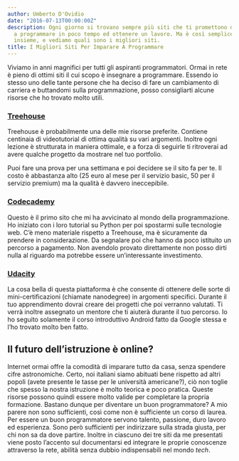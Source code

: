 ```yaml
---
author: Umberto D'Ovidio
date: "2016-07-13T00:00:00Z"
description: Ogni giorno si trovano sempre più siti che ti promettono di imparare
  a programmare in poco tempo ed ottenere un lavoro. Ma è così semplice? Scopriamolo
  insieme, e vediamo quali sono i migliori siti.
title: I Migliori Siti Per Imparare A Programmare
---
```


Viviamo in anni magnifici per tutti gli aspiranti programmatori. Ormai in rete è pieno di ottimi siti il cui scopo è insegnare  a programmare.
Essendo io stesso uno delle tante persone che ha deciso di fare un cambiamento di carriera e buttandomi sulla programmazione, posso consigliarti alcune risorse che ho trovato molto utili.
<!--more-->

### [Treehouse](https://teamtreehouse.com)

Treehouse è probabilmente una delle mie risorse preferite. Contiene centinaia di videotutorial di ottima qualità su vari argomenti. Inoltre ogni lezione è strutturata in maniera ottimale, e a forza di seguirle ti ritroverai ad avere qualche progetto da mostrare nel tuo portfolio.

Puoi fare una prova per una settimana e poi decidere se il sito fa per te. Il costo è abbastanza alto (25 euro al mese per il servizio basic, 50 per il servizio premium) ma la qualità è davvero ineccepibile.

### [Codecademy](https://www.codecademy.com/)

Questo è il primo sito che mi ha avvicinato al mondo della programmazione. Ho iniziato con i loro tutorial su Python per poi spostarmi sulle tecnologie web. C’è meno materiale rispetto a Treehouse, ma è sicuramente da prendere in considerazione. Da segnalare poi che hanno da poco istituito un percorso a pagamento. Non avendolo provato direttamente non posso dirti nulla al riguardo ma potrebbe essere un’interessante investimento.

### [Udacity](https://www.udacity.com/)

La cosa bella di questa piattaforma è che consente di ottenere delle sorte di mini-certificazioni (chiamate nanodegree) in argomenti specifici. Durante il tuo apprendimento dovrai creare dei progetti che poi verranno valutati. Ti verrà inoltre assegnato un mentore che ti aiuterà durante il tuo percorso.
Io ho seguito solamente il corso introduttivo Android fatto da Google stessa e l’ho trovato molto ben fatto.

## Il futuro dell’istruzione è online?

Internet ormai offre la comodità di imparare tutto da casa, senza spendere cifre astronomiche. Certo, noi italiani siamo abituati bene rispetto ad altri popoli (avete presente le tasse per le università americane?), ciò non toglie che spesso la nostra istruzione è molto teorica e poco pratica. Queste risorse possono quindi essere molto valide per completare la propria formazione. Bastano dunque per diventare un buon programmatore? A mio parere non sono sufficienti, così come non è sufficiente un corso di laurea. Per essere un buon programmatore servono talento, passione, duro lavoro ed esperienza. Sono però sufficienti per indirizzare sulla strada giusta, per chi non sa da dove partire. Inoltre in ciascuno dei tre siti da me presentati viene posto l’accento sul documentarsi ed integrare le proprie conoscenze attraverso la rete, abilità senza dubbio indispensabili nel mondo *tech*.
